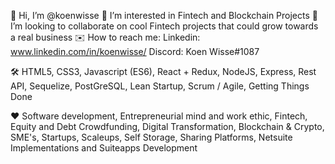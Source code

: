 :wave: Hi, I’m @koenwisse
:dolphin: I’m interested in Fintech and Blockchain Projects
:raised_hands: I’m looking to collaborate on cool Fintech projects that could grow towards a real business
:envelope: How to reach me:
Linkedin: www.linkedin.com/in/koenwisse/
Discord: Koen Wisse#1087

:hammer_and_wrench: HTML5, CSS3, Javascript (ES6), React + Redux, NodeJS, Express, Rest API, Sequelize, PostGreSQL, Lean Startup, Scrum / Agile, Getting Things Done

:hearts: Software development, Entrepreneurial mind and work ethic, Fintech, Equity and Debt Crowdfunding, Digital Transformation, Blockchain & Crypto, SME's, Startups, Scaleups, Self Storage, Sharing Platforms, Netsuite Implementations and Suiteapps Development








